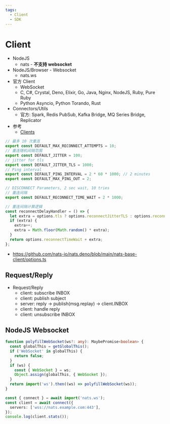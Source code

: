 ```yaml
---
tags:
  - Client
  - SDK
---
```


# Client

- NodeJS
  - nats - **不支持 websocket**
- NodeJS/Browser - Websocket
  - nats.ws
- 官方 Client
  - WebSocket
  - C, C#, Crystal, Deno, Elixir, Go, Java, Nginx, NodeJS, Ruby, Pure Ruby
  - Python Asyncio, Python Torando, Rust
- Connectors/Utils
  - 官方: Spark, Redis PubSub, Kafka Bridge, MQ Series Bridge, Replicator
- 参考
  - [Clients](https://nats.io/download/)

```ts
// 最多 10 次重连
export const DEFAULT_MAX_RECONNECT_ATTEMPTS = 10;
// 重连随机间隔范围
export const DEFAULT_JITTER = 100;
// jitter for tls
export const DEFAULT_JITTER_TLS = 1000;
// Ping interval
export const DEFAULT_PING_INTERVAL = 2 * 60 * 1000; // 2 minutes
export const DEFAULT_MAX_PING_OUT = 2;

// DISCONNECT Parameters, 2 sec wait, 10 tries
// 重连间隔
export const DEFAULT_RECONNECT_TIME_WAIT = 2 * 1000;

// 重连间隔计算逻辑
const reconnectDelayHandler = () => {
  let extra = options.tls ? options.reconnectJitterTLS : options.reconnectJitter;
  if (extra) {
    extra++;
    extra = Math.floor(Math.random() * extra);
  }
  return options.reconnectTimeWait + extra;
};
```

- https://github.com/nats-io/nats.deno/blob/main/nats-base-client/options.ts

## Request/Reply

- Request/Reply
  - client: subscribe INBOX
  - client: publish subject
  - server: reply -> publish(msg.replay) -> client.INBOX
  - client: handle reply
  - client: unsubscribe INBOX

## NodeJS Websocket

```ts
function polyfillWebSocket(ws?: any): MaybePromise<boolean> {
  const globalThis = getGlobalThis();
  if ('WebSocket' in globalThis) {
    return false;
  }
  if (ws) {
    const { WebSocket } = ws;
    Object.assign(globalThis, { WebSocket });
  }
  return import('ws').then((ws) => polyfillWebSocket(ws));
}

const { connect } = await import('nats.ws');
const client = await connect({
  servers: ['wss://nats.example.com:443'],
});
console.log(client.stats());
```
